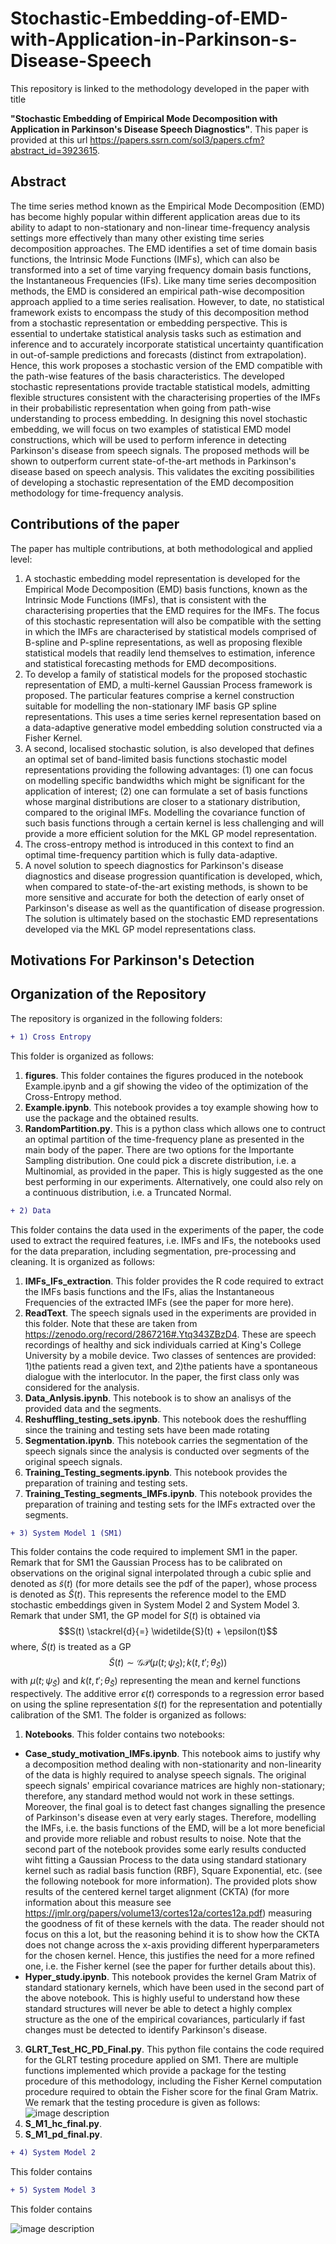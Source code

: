 # Stochastic-Embedding-of-EMD-with-Application-in-Parkinson-s-Disease-Speech
This repository is linked to the methodology developed in the paper with title

**"Stochastic Embedding of Empirical Mode Decomposition with Application in Parkinson's Disease Speech Diagnostics"**. This paper is provided at this url https://papers.ssrn.com/sol3/papers.cfm?abstract_id=3923615.

## **Abstract**

The time series method known as the Empirical Mode Decomposition (EMD) has become highly popular within different application areas due to its ability to adapt to non-stationary and non-linear time-frequency analysis settings more effectively than many other existing time series decomposition approaches. The EMD identifies a set of time domain basis functions, the Intrinsic Mode Functions (IMFs), which can also be transformed into a set of time varying frequency domain basis functions, the Instantaneous Frequencies (IFs). Like many time series decomposition methods, the EMD is considered an empirical path-wise decomposition approach applied to a time series realisation. However, to date, no statistical framework exists to encompass the study of this decomposition method from a stochastic representation or embedding perspective. This is essential to undertake statistical analysis tasks such as estimation and inference and to accurately incorporate statistical uncertainty quantification in out-of-sample predictions and forecasts (distinct from extrapolation). Hence, this work proposes a stochastic version of the EMD compatible with the path-wise features of the basis characteristics. The developed stochastic representations provide tractable statistical models, admitting flexible structures consistent with the characterising properties of the IMFs in their probabilistic representation when going from path-wise understanding to process embedding. In designing this novel stochastic embedding, we will focus on two examples of statistical EMD model constructions, which will be used to perform inference in detecting Parkinson's disease from speech signals. The proposed methods will be shown to outperform current state-of-the-art methods in Parkinson's disease based on speech analysis. This validates the exciting possibilities of developing a stochastic representation of the EMD decomposition methodology for time-frequency analysis.
  

## Contributions of the paper
The paper has multiple contributions, at both methodological and applied level:
1. A stochastic embedding model representation is developed for the Empirical Mode Decomposition (EMD) basis functions, known as the Intrinsic Mode Functions (IMFs), that is consistent with the characterising properties that the EMD requires for the IMFs. The focus of this stochastic representation will also be compatible with the setting in which the IMFs are characterised by statistical models comprised of B-spline and P-spline representations, as well as proposing flexible statistical models that readily lend themselves to estimation, inference and statistical forecasting methods for EMD decompositions.
2. To develop a family of statistical models for the proposed stochastic representation of EMD, a multi-kernel Gaussian Process framework is proposed. The particular features comprise a kernel construction suitable for modelling the non-stationary IMF basis GP spline representations. This uses a time series kernel representation based on a data-adaptive generative model embedding solution constructed via a Fisher Kernel. 
3. A second, localised stochastic solution, is also developed that defines an optimal set of band-limited basis functions stochastic model representations providing the following advantages: (1) one can focus on modelling specific bandwidths which might be significant for the application of interest; (2) one can formulate a set of basis functions whose marginal distributions are closer to a stationary distribution, compared to the original IMFs. Modelling the covariance function of such basis functions through a certain kernel is less challenging and will provide a more efficient solution for the MKL GP model representation.
4. The cross-entropy method is introduced in this context to find an optimal time-frequency partition which is fully data-adaptive. 
5. A novel solution to speech diagnostics for Parkinson's disease diagnostics and disease progression quantification is developed, which, when compared to state-of-the-art existing methods, is shown to be more sensitive and accurate for both the detection of early onset of Parkinson's disease as well as the quantification of disease progression. The solution is ultimately based on the stochastic EMD representations developed via the MKL GP model representations class.

## Motivations For Parkinson's Detection

## Organization of the Repository
The repository is organized in the following folders:

```diff
+ 1) Cross Entropy 
```
This folder is organized as follows:
1.  **figures**. This folder containes the figures produced in the notebook Example.ipynb and a gif showing the video of the optimization of the Cross-Entropy method.
2. **Example.ipynb**. This notebook provides a toy example showing how to use the package and the obtained results.
3.  **RandomPartition.py**. This is a python class which allows one to contruct an optimal partition of the time-frequency plane as presented in the main body of the paper. There are two options for the Importante Sampling distribution. One could pick a discrete distribution, i.e. a Multinomial, as provided in the paper. This is higly suggested as the one best performing in our experiments. Alternatively, one could also rely on a continuous distribution, i.e. a Truncated Normal. 
```diff
+ 2) Data 
```
This folder contains the data used in the experiments of the paper, the code used to extract the required features, i.e. IMFs and IFs, the notebooks used for the data preparation, including segmentation, pre-processing and cleaning. It is organized as follows:
1. **IMFs_IFs_extraction**. This folder  provides the R code required to extract the IMFs basis functions and the IFs, alias the Instantaneous Frequencies of the extracted IMFs (see the paper for more here).
2. **ReadText**. The speech signals used in the experiments are provided in this folder. Note that these are taken from https://zenodo.org/record/2867216#.Ytq343ZBzD4. These are speech recordings of healthy and sick individuals carried at King's College University by a mobile device. Two classes of sentences are provided: 1)the patients read a given text, and 2)the patients have a spontaneous dialogue with the interlocutor. In the paper, the first class only was considered for the analysis.
3. **Data_Anlysis.ipynb**. This notebook is to show an analisys of the provided data and the segments.
4. **Reshuffling_testing_sets.ipynb**. This notebook does the reshuffling since the training and testing sets have been made rotating
5. **Segmentation.ipynb**. This notebook carries the segmentation of the speech signals since the analysis is conducted over segments of the original speech signals.
6. **Training_Testing_segments.ipynb**. This notebook provides the preparation of training and testing sets.
7. **Training_Testing_segments_IMFs.ipynb**. This notebook  provides the preparation of training and testing sets for the IMFs extracted over the segments.
```diff
+ 3) System Model 1 (SM1)
```
This folder contains the code required to implement SM1 in the paper.  
Remark that for SM1 the Gaussian Process has to be calibrated on observations on the original signal interpolated through a cubic splie and denoted as $\tilde{s}(t)$ (for more details see the pdf of the paper), whose process is denoted as $\widetilde{S}(t)$. This represents the reference model to the EMD stochastic embeddings given in System Model 2 and System Model 3. Remark that under SM1, the GP model for  $S(t)$ is obtained via $$S(t) \stackrel{d}{=} \widetilde{S}(t) + \epsilon(t)$$ where, $\widetilde{S}(t)$ is treated as a GP $$\tilde{S}(t)  \sim \mathcal{GP} \left( \mu(t; \psi_{\widetilde{S}} ); k(t,t'; \theta_{\widetilde{S}} )\right)$$ with $\mu(t; \psi_{\widetilde{S}}  )$ and $k( t,t'; \theta_{\widetilde{S}}  )$ representing the mean and kernel functions respectively. The additive error $\epsilon(t)$ corresponds to a regression error based on using the spline representation $\widetilde{s}(t)$ for the representation and potentially calibration of the SM1. 
The folder is organized as follows:
1. **Notebooks**. This folder contains two notebooks: 
 - **Case_study_motivation_IMFs.ipynb**. This notebook aims to justify why a decomposition method dealing with non-stationarity and non-linearity of the data is highly required to analyse speech signals. The original speech signals' empirical covariance matrices are highly non-stationary; therefore, any standard method would not work in these settings. Moreover, the final goal is to detect fast changes signalling the presence of Parkinson's disease even at very early stages. Therefore, modelling the IMFs, i.e. the basis functions of the EMD, will be a lot more beneficial and provide more reliable and robust results to noise. Note that the second part of the notebook provides some early results conducted wiht fitting a Gaussian Process to the data using standard stationary kernel such as radial basis function (RBF), Square Exponential, etc. (see the following notebook for more information). The provided plots show results of the centered kernel target alignment (CKTA) (for more information about this measure see https://jmlr.org/papers/volume13/cortes12a/cortes12a.pdf) measuring the goodness of fit of these kernels with the data. The reader should not focus on this a lot, but the reasoning behind it is to show how the CKTA does not change across the x-axis providing different hyperparameters for the chosen kernel. Hence, this justifies the need for a more refined one, i.e. the Fisher kernel (see the paper for further details about this).
 - **Hyper_study.ipynb**. This notebook provides the kernel Gram Matrix of standard stationary kernels, which have been used in the second part of the above notebook. This is highly useful to understand how these standard structures will never be able to detect a highly complex structure as the one of the empirical covariances, particularly if fast changes must be detected to identify Parkinson's disease. 
3. **GLRT_Test_HC_PD_Final.py**. This python file contains the code required for the GLRT testing procedure applied on SM1. There are multiple functions implemented which provide a package for the testing procedure of this methodology, including the Fisher Kernel computation procedure required to obtain the Fisher score for the final Gram Matrix. We remark that the testing procedure is given as follows:
![image description](EMD-Stochastic-Embedding-for-PD-Speech/Paper_Figures/Testing_Procedure.png)
4. **S_M1_hc_final.py**.
5. **S_M1_pd_final.py**.


```diff
+ 4) System Model 2 
```
This folder contains

```diff
+ 5) System Model 3 
```
This folder contains



![image description](EMD-Stochastic-Embedding-for-PD-Speech/Paper_Figures/Testing_Procedure.png)












